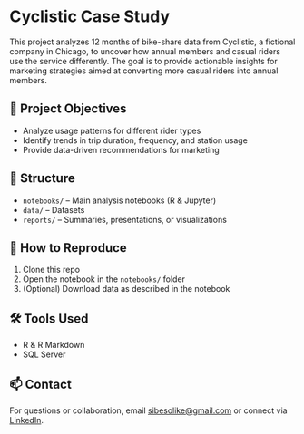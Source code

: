# Cyclistic Case Study

This project analyzes 12 months of bike-share data from Cyclistic, a fictional company in Chicago, to uncover how annual members and casual riders use the service differently. The goal is to provide actionable insights for marketing strategies aimed at converting more casual riders into annual members.

## 📄 Project Objectives
- Analyze usage patterns for different rider types
- Identify trends in trip duration, frequency, and station usage
- Provide data-driven recommendations for marketing

## 📂 Structure

- `notebooks/` – Main analysis notebooks (R & Jupyter)
- `data/` – Datasets 
- `reports/` – Summaries, presentations, or visualizations

## 🚀 How to Reproduce

1. Clone this repo
2. Open the notebook in the `notebooks/` folder
3. (Optional) Download data as described in the notebook

## 🛠️ Tools Used

- R & R Markdown
- SQL Server


## 📫 Contact
For questions or collaboration, email sibesolike@gmail.com or connect via [LinkedIn](https://www.linkedin.com/in/sibeso-like-228072191).
